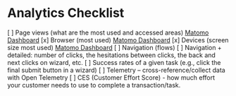 # Analytics Checklist

[ ] Page views (what are the most used and accessed areas) [Matomo Dashboard]()
[x] Browser (most used) [Matomo Dashboard](http://localhost/index.php?module=CoreHome&action=index&idSite=1&period=day&date=2023-03-17&updated=1#?idSite=1&period=day&date=2023-03-17&category=General_Visitors&subcategory=DevicesDetection_Software)
[x] Devices (screen size most used) [Matomo Dashboard](http://localhost/index.php?module=CoreHome&action=index&idSite=1&period=day&date=2023-03-17&updated=1#?idSite=1&period=day&date=2023-03-17&category=General_Visitors&subcategory=DevicesDetection_Devices)
[ ] Navigation (flows)
[ ] Navigation + detailed: number of clicks, the hesitations between clicks, the back and next clicks on wizard, etc.
[ ] Success rates of a given task (e.g., click the final submit button in a wizard)
[ ] Telemetry – cross-reference/collect data with Open Telemetry
[ ] CES (Customer Effort Score) - how much effort your customer needs to use to complete a transaction/task.
